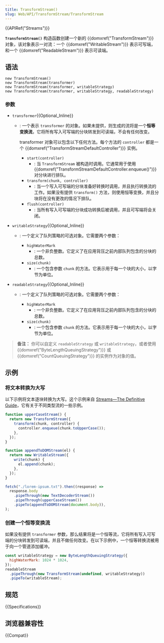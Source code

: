 ```yaml
---
title: TransformStream()
slug: Web/API/TransformStream/TransformStream
---
```


{{APIRef("Streams")}}

**`TransformStream()`** 构造函数创建一个新的 {{domxref("TransformStream")}} 对象，该对象表示一对流：一个 {{domxref("WritableStream")}} 表示可写端，和一个 {{domxref("ReadableStream")}} 表示可读端。

## 语法

```js-nolint
new TransformStream()
new TransformStream(transformer)
new TransformStream(transformer, writableStrategy)
new TransformStream(transformer, writableStrategy, readableStrategy)
```

### 参数

- `transformer`{{Optional_Inline}}

  - : 一个表示 `transformer` 的对象。如果未提供，则生成的流将是一个**恒等变换流**，它将所有写入可写端的分块转发到可读端，不会有任何改变。

    transformer 对象可以包含以下任何方法。每个方法的 `controller` 都是一个 {{domxref("TransformStreamDefaultController")}} 实例。

    - `start(controller)`
      - : 当 `TransformStream` 被构造时调用。它通常用于使用 {{domxref("TransformStreamDefaultController.enqueue()")}} 对分块进行排队。
    - `transform(chunk, controller)`
      - : 当一个写入可写端的分块准备好转换时调用，并且执行转换流的工作。如果没有提供 `transform()` 方法，则使用恒等变换，并且分块将在没有更改的情况下排队。
    - `flush(controller)`
      - : 当所有写入可写端的分块成功转换后被调用，并且可写端将会关闭。

- `writableStrategy`{{Optional_Inline}}

  - : 一个定义了队列策略的可选对象。它需要两个参数：

    - `highWaterMark`
      - : 一个非负整数。它定义了在应用背压之前内部队列包含的分块的总数。
    - `size(chunk)`
      - : 一个包含参数 `chunk` 的方法。它表示用于每一个块的大小，以字节为单位。

- `readableStrategy`{{Optional_Inline}}

  - : 一个定义了队列策略的可选对象。它需要两个参数：

    - `highWaterMark`
      - : 一个非负整数。它定义了在应用背压之前内部队列包含的分块的总数。
    - `size(chunk)`
      - : 一个包含参数 `chunk` 的方法。它表示用于每一个块的大小，以字节为单位。

> **备注：** 你可以自定义 `readableStrategy` 或 `writableStrategy`，或者使用 {{domxref("ByteLengthQueuingStrategy")}} 或 {{domxref("CountQueuingStrategy")}} 的实例作为对象的值。

## 示例

### 将文本转换为大写

以下示例将文本逐块转换为大写。这个示例来自 [Streams—The Definitive Guide](https://web.dev/streams/)，它有关于不同类型流的一些示例。

```js
function upperCaseStream() {
  return new TransformStream({
    transform(chunk, controller) {
      controller.enqueue(chunk.toUpperCase());
    },
  });
}

function appendToDOMStream(el) {
  return new WritableStream({
    write(chunk) {
      el.append(chunk);
    },
  });
}

fetch("./lorem-ipsum.txt").then((response) =>
  response.body
    .pipeThrough(new TextDecoderStream())
    .pipeThrough(upperCaseStream())
    .pipeTo(appendToDOMStream(document.body)),
);
```

### 创建一个恒等变换流

如果没有提供 `transformer` 参数，那么结果将是一个恒等流，它将所有写入可写端的分块转发到可读端，并且不做任何改变。在以下示例中，一个恒等转换流被用于向一个管道添加缓冲。

```js
const writableStrategy = new ByteLengthQueuingStrategy({
  highWaterMark: 1024 * 1024,
});
readableStream
  .pipeThrough(new TransformStream(undefined, writableStrategy))
  .pipeTo(writableStream);
```

## 规范

{{Specifications}}

## 浏览器兼容性

{{Compat}}
